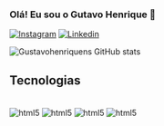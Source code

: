 
### Olá! Eu sou o Gutavo Henrique 🤙
   
[![Instagram](https://img.shields.io/badge/Instagram-E4405F?style=for-the-badge&logo=instagram&logoColor=white)](https://www.instagram.com/guga_code/) 
[![Linkedin](https://img.shields.io/badge/LinkedIn-0077B5?style=for-the-badge&logo=linkedin&logoColor=white)](https://www.linkedin.com/in/gustavo-henrique-25a436249/) 

![Gustavohenriquens GitHub stats](https://github-readme-stats.vercel.app/api?username=Gustavohenriquens&show_icons=true&theme=tokyonight)




## Tecnologias

<div style="display: inline_block"><br/>
    <img align="center" alt="html5" src="https://img.shields.io/badge/React_Native-20232A?style=for-the-badge&logo=react&logoColor=61DAFB"/>
    <img align="center" alt="html5" src="https://img.shields.io/badge/C%23-239120?style=for-the-badge&logo=c-sharp&logoColor=white"/>
    <img align="center" alt="html5" src="https://img.shields.io/badge/.NET-5C2D91?style=for-the-badge&logo=.net&logoColor=white"/>
    <img align="center" alt="html5" src="https://img.shields.io/badge/Microsoft_SQL_Server-CC2927?style=for-the-badge&logo=microsoft-sql-server&logoColor=white"/>
</div>

